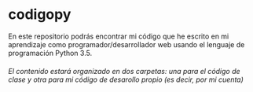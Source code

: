 # codigopy
En este repositorio podrás encontrar mi código que he escrito en mi aprendizaje como programador/desarrollador web usando el lenguaje de programación Python 3.5.
###### El contenido estará organizado en dos carpetas: una para el código de clase y otra para mi código de desarollo propio (es decir, por mi cuenta)

